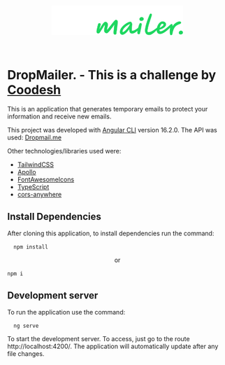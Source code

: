 <div align="center">
  <img align="center" width="300" src="./src/assets/drop-logo.svg" />
</div>
<br /><br />

# DropMailer. - This is a challenge by [Coodesh](https://coodesh.com)

This is an application that generates temporary emails to protect your information and receive new emails.

This project was developed with [Angular CLI](https://github.com/angular/angular-cli) version 16.2.0.
The API was used: [Dropmail.me](https://dropmail.me/api/#)

Other technologies/libraries used were:

- [TailwindCSS](https://tailwindcss.com/)
- [Apollo](https://www.npmjs.com/package/apollo-angular)
- [FontAwesomeIcons](https://fontawesome.com/v5/docs/web/use-with/angular)
- [TypeScript](https://www.typescriptlang.org/)
- [cors-anywhere](https://github.com/Rob--W/cors-anywhere)

## Install Dependencies

After cloning this application, to install dependencies run the command:

```shell
  npm install
```

<p align="center">
or
</p>

```shell
npm i
```

## Development server

To run the application use the command:

```shell
  ng serve
```

To start the development server. To access, just go to the route http://localhost:4200/. The application will automatically update after any file changes.
